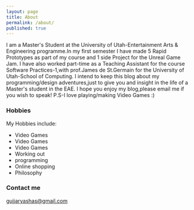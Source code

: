 ```yaml
---
layout: page
title: About
permalink: /about/
published: true
---
```



I am a Master's Student at the University of Utah-Entertainment Arts & Engineering programme.In my first semester I have made 5 Rapid Prototypes as part of my course and 1 side Project for the Unreal Game Jam.
I have also worked part-time as a Teaching Assistant for the course Software Practices-1,with prof.James de St.Germain for the University of Utah-School of Computing.
I intend to keep this blog about my programming/design adventures,just to give you and insight in the life of a Master's student in the EAE.
I hope you enjoy my blog,please email me if you wish to speak!
P.S-I love playing/making Video Games :)

### Hobbies
My Hobbies include:
- Video Games
- Video Games
- Video Games
- Working out
- programming
- Online shopping
- Philosophy






### Contact me

[gujjaryashas@gmail.com](mailto:gujjaryashas@gmail.com)
